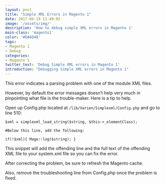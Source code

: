 ```yaml
---
layout: post
title: "Simple XML Errors in Magento 1"
date: 2017-04-19 11:49:02
image: '/assets/img/'
description: 'How to debug simple XML errors in Magento 1'
main-class: 'magento1'
color: '#DA6D48'
tags:
- Magento 1
- Debug
categories:
- Magento 1
twitter_text: 'Debug Simple XML errors in Magento 1'
introduction: "Debugging Simple XML errors in Magento 1"
---
```


This error indicates a parsing problem with one of the module XML files.

However, by default the error messages doesn’t help very much in pinpointing what file is the trouble-maker. Here is a tip to help.

Open up Config.php located at `/lib/Varien/Simplexml/Config.php` and go to line 510:

```
$xml = simplexml_load_string($string, $this->_elementClass);

#Below this line, add the following:

if(!$xml){ Mage::log($string); }
```

This snippet will add the offending line and the full text of the offending XML file to your system.xml file so you can fix the error.

After correcting the problem, be sure to refresh the Magento cache.

Also, remove the troubleshooting line from Config.php once the problem is fixed.
